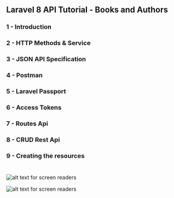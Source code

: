 ##  Laravel 8 API Tutorial - Books and Authors

### 1 - Introduction
### 2 - HTTP Methods & Service
### 3 - JSON API Specification
### 4 - Postman
### 5 - Laravel Passport
### 6 - Access Tokens
### 7 - Routes Api
### 8 - CRUD Rest Api
### 9 - Creating the resources
#

![alt text for screen readers](https://raw.githubusercontent.com/laravel/art/master/logo-lockup/5%20SVG/2%20CMYK/1%20Full%20Color/laravel-logolockup-cmyk-red.svg "Text to show on mouseover")

![alt text for screen readers](https://www.postman.com/assets/logos/pm-orange-logo-horiz.svg "Text to show on mouseover")
